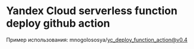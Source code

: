 # Yandex Cloud serverless function deploy github action

Пример использования: mnogolososya/yc_deploy_function_action@v0.4